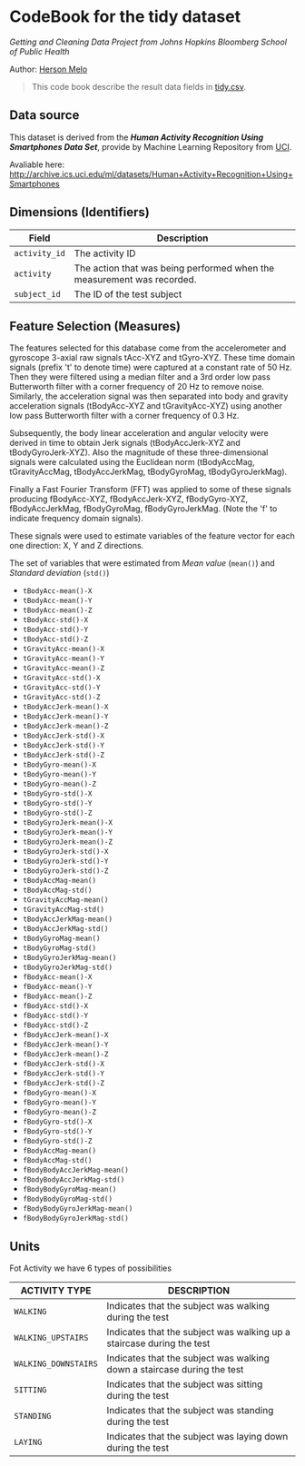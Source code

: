# CodeBook for the tidy dataset

*Getting and Cleaning Data Project from Johns Hopkins Bloomberg School of Public Health*

Author: [Herson Melo](mailto:hersonpc@gmail.com)

> This code book describe the result data fields in [tidy.csv](./tidy.csv).

## Data source

This dataset is derived from the ***Human Activity Recognition Using Smartphones Data Set***, provide by Machine Learning Repository from [UCI](http://archive.ics.uci.edu/ml/).

Avaliable here: <http://archive.ics.uci.edu/ml/datasets/Human+Activity+Recognition+Using+Smartphones>

## Dimensions (Identifiers)

| Field               | Description                                                  |
|---------------------|--------------------------------------------------------------|
| `activity_id` | The activity ID |
| `activity` | The action that was being performed when the measurement was recorded.  |
| `subject_id` | The ID of the test subject |

## Feature Selection (Measures)

The features selected for this database come from the accelerometer and gyroscope 3-axial raw signals tAcc-XYZ and tGyro-XYZ. These time domain signals (prefix 't' to denote time) were captured at a constant rate of 50 Hz. Then they were filtered using a median filter and a 3rd order low pass Butterworth filter with a corner frequency of 20 Hz to remove noise. Similarly, the acceleration signal was then separated into body and gravity acceleration signals (tBodyAcc-XYZ and tGravityAcc-XYZ) using another low pass Butterworth filter with a corner frequency of 0.3 Hz. 

Subsequently, the body linear acceleration and angular velocity were derived in time to obtain Jerk signals (tBodyAccJerk-XYZ and tBodyGyroJerk-XYZ). Also the magnitude of these three-dimensional signals were calculated using the Euclidean norm (tBodyAccMag, tGravityAccMag, tBodyAccJerkMag, tBodyGyroMag, tBodyGyroJerkMag). 

Finally a Fast Fourier Transform (FFT) was applied to some of these signals producing fBodyAcc-XYZ, fBodyAccJerk-XYZ, fBodyGyro-XYZ, fBodyAccJerkMag, fBodyGyroMag, fBodyGyroJerkMag. (Note the 'f' to indicate frequency domain signals). 

These signals were used to estimate variables of the feature vector for each one direction: X, Y and Z directions.


The set of variables that were estimated from *Mean value* (`mean()`) and *Standard deviation* (`std()`)


+ `tBodyAcc-mean()-X`
+ `tBodyAcc-mean()-Y`
+ `tBodyAcc-mean()-Z`
+ `tBodyAcc-std()-X`
+ `tBodyAcc-std()-Y`
+ `tBodyAcc-std()-Z`
+ `tGravityAcc-mean()-X`
+ `tGravityAcc-mean()-Y`
+ `tGravityAcc-mean()-Z`
+ `tGravityAcc-std()-X`
+ `tGravityAcc-std()-Y`
+ `tGravityAcc-std()-Z`
+ `tBodyAccJerk-mean()-X`
+ `tBodyAccJerk-mean()-Y`
+ `tBodyAccJerk-mean()-Z`
+ `tBodyAccJerk-std()-X`
+ `tBodyAccJerk-std()-Y`
+ `tBodyAccJerk-std()-Z`
+ `tBodyGyro-mean()-X`
+ `tBodyGyro-mean()-Y`
+ `tBodyGyro-mean()-Z`
+ `tBodyGyro-std()-X`
+ `tBodyGyro-std()-Y`
+ `tBodyGyro-std()-Z`
+ `tBodyGyroJerk-mean()-X`
+ `tBodyGyroJerk-mean()-Y`
+ `tBodyGyroJerk-mean()-Z`
+ `tBodyGyroJerk-std()-X`
+ `tBodyGyroJerk-std()-Y`
+ `tBodyGyroJerk-std()-Z`
+ `tBodyAccMag-mean()`
+ `tBodyAccMag-std()`
+ `tGravityAccMag-mean()`
+ `tGravityAccMag-std()`
+ `tBodyAccJerkMag-mean()`
+ `tBodyAccJerkMag-std()`
+ `tBodyGyroMag-mean()`
+ `tBodyGyroMag-std()`
+ `tBodyGyroJerkMag-mean()`
+ `tBodyGyroJerkMag-std()`
+ `fBodyAcc-mean()-X`
+ `fBodyAcc-mean()-Y`
+ `fBodyAcc-mean()-Z`
+ `fBodyAcc-std()-X`
+ `fBodyAcc-std()-Y`
+ `fBodyAcc-std()-Z`
+ `fBodyAccJerk-mean()-X`
+ `fBodyAccJerk-mean()-Y`
+ `fBodyAccJerk-mean()-Z`
+ `fBodyAccJerk-std()-X`
+ `fBodyAccJerk-std()-Y`
+ `fBodyAccJerk-std()-Z`
+ `fBodyGyro-mean()-X`
+ `fBodyGyro-mean()-Y`
+ `fBodyGyro-mean()-Z`
+ `fBodyGyro-std()-X`
+ `fBodyGyro-std()-Y`
+ `fBodyGyro-std()-Z`
+ `fBodyAccMag-mean()`
+ `fBodyAccMag-std()`
+ `fBodyBodyAccJerkMag-mean()`
+ `fBodyBodyAccJerkMag-std()`
+ `fBodyBodyGyroMag-mean()`
+ `fBodyBodyGyroMag-std()`
+ `fBodyBodyGyroJerkMag-mean()`
+ `fBodyBodyGyroJerkMag-std()`


## Units 

Fot Activity we have 6 types of possibilities

| ACTIVITY TYPE  | DESCRIPTION                                                             |
|----------------|-------------------------------------------------------------------------|
| `WALKING` | Indicates that the subject was walking during the test |
| `WALKING_UPSTAIRS` | Indicates that the subject was walking up a staircase during the test |
| `WALKING_DOWNSTAIRS` | Indicates that the subject was walking down a staircase during the test |
| `SITTING` | Indicates that the subject was sitting during the test |
| `STANDING` | Indicates that the subject was standing during the test |
| `LAYING` | Indicates that the subject was laying down during the test |






